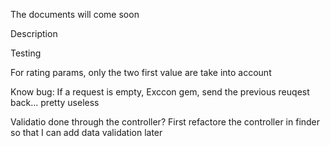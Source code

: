 The documents will come soon

Description

Testing


For rating params, only the two first value are take into account



Know bug:
If a request is empty, Exccon gem, send the previous reuqest back... pretty useless

Validatio done through the controller?
First refactore  the controller in finder so that I can add data validation later

